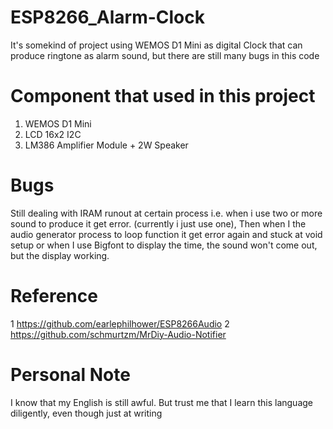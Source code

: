 # ESP8266_Alarm-Clock
It's somekind of project using WEMOS D1 Mini as digital Clock that can produce ringtone as alarm sound, but there are still many bugs in this code

# Component that used in this project
1. WEMOS D1 Mini
2. LCD 16x2 I2C
3. LM386 Amplifier Module + 2W Speaker

# Bugs 
Still dealing with IRAM runout at certain process i.e. when i use two or more sound to produce it get error. (currently i just use one), Then when I the audio generator process to loop function it get error again and stuck at void setup or when I use Bigfont to display the time, the sound won't come out, but the display working.

# Reference
1 https://github.com/earlephilhower/ESP8266Audio
2 https://github.com/schmurtzm/MrDiy-Audio-Notifier

# Personal Note
I know that my English is still awful. But trust me that I learn this language diligently, even though just at writing

